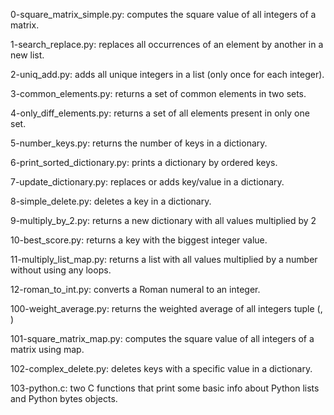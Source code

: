 0-square_matrix_simple.py: computes the square value of all integers of a matrix.

1-search_replace.py: replaces all occurrences of an element by another in a new list.

2-uniq_add.py: adds all unique integers in a list (only once for each integer).

3-common_elements.py: returns a set of common elements in two sets.

4-only_diff_elements.py: returns a set of all elements present in only one set.

5-number_keys.py: returns the number of keys in a dictionary.

6-print_sorted_dictionary.py: prints a dictionary by ordered keys.

7-update_dictionary.py: replaces or adds key/value in a dictionary.

8-simple_delete.py: deletes a key in a dictionary.

9-multiply_by_2.py: returns a new dictionary with all values multiplied by 2

10-best_score.py: returns a key with the biggest integer value.

11-multiply_list_map.py: returns a list with all values multiplied by a number without using any loops.

12-roman_to_int.py: converts a Roman numeral to an integer.

100-weight_average.py: returns the weighted average of all integers tuple (<score>, <weight>)

101-square_matrix_map.py: computes the square value of all integers of a matrix using map.

102-complex_delete.py: deletes keys with a specific value in a dictionary.

103-python.c: two C functions that print some basic info about Python lists and Python bytes objects.
